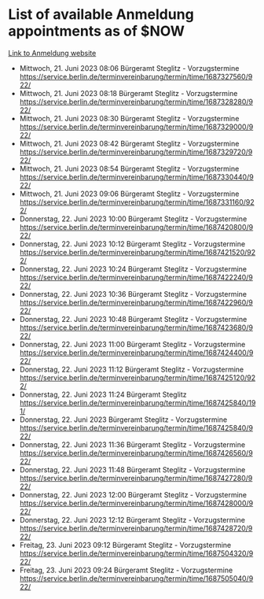 # List of available Anmeldung appointments as of $NOW
[Link to Anmeldung website](https://service.berlin.de/terminvereinbarung/termin/tag.php?termin=1&anliegen[]=120686&dienstleisterlist=122210,122217,327316,122219,327312,122227,327314,122231,327346,122243,327348,122254,122252,329742,122260,329745,122262,329748,122271,327278,122273,327274,122277,327276,330436,122280,327294,122282,327290,122284,327292,122291,327270,122285,327266,122286,327264,122296,327268,150230,329760,122297,327286,122294,327284,122312,329763,122314,329775,122304,327330,122311,327334,122309,327332,317869,122281,327352,122279,329772,122283,122276,327324,122274,327326,122267,329766,122246,327318,122251,327320,122257,327322,122208,327298,122226,327300&herkunft=http%3A%2F%2Fservice.berlin.de%2Fdienstleistung%2F120686%2F)
- Mittwoch, 21. Juni 2023 08:06 Bürgeramt Steglitz - Vorzugstermine https://service.berlin.de/terminvereinbarung/termin/time/1687327560/922/
- Mittwoch, 21. Juni 2023 08:18 Bürgeramt Steglitz - Vorzugstermine https://service.berlin.de/terminvereinbarung/termin/time/1687328280/922/
- Mittwoch, 21. Juni 2023 08:30 Bürgeramt Steglitz - Vorzugstermine https://service.berlin.de/terminvereinbarung/termin/time/1687329000/922/
- Mittwoch, 21. Juni 2023 08:42 Bürgeramt Steglitz - Vorzugstermine https://service.berlin.de/terminvereinbarung/termin/time/1687329720/922/
- Mittwoch, 21. Juni 2023 08:54 Bürgeramt Steglitz - Vorzugstermine https://service.berlin.de/terminvereinbarung/termin/time/1687330440/922/
- Mittwoch, 21. Juni 2023 09:06 Bürgeramt Steglitz - Vorzugstermine https://service.berlin.de/terminvereinbarung/termin/time/1687331160/922/
- Donnerstag, 22. Juni 2023 10:00 Bürgeramt Steglitz - Vorzugstermine https://service.berlin.de/terminvereinbarung/termin/time/1687420800/922/
- Donnerstag, 22. Juni 2023 10:12 Bürgeramt Steglitz - Vorzugstermine https://service.berlin.de/terminvereinbarung/termin/time/1687421520/922/
- Donnerstag, 22. Juni 2023 10:24 Bürgeramt Steglitz - Vorzugstermine https://service.berlin.de/terminvereinbarung/termin/time/1687422240/922/
- Donnerstag, 22. Juni 2023 10:36 Bürgeramt Steglitz - Vorzugstermine https://service.berlin.de/terminvereinbarung/termin/time/1687422960/922/
- Donnerstag, 22. Juni 2023 10:48 Bürgeramt Steglitz - Vorzugstermine https://service.berlin.de/terminvereinbarung/termin/time/1687423680/922/
- Donnerstag, 22. Juni 2023 11:00 Bürgeramt Steglitz - Vorzugstermine https://service.berlin.de/terminvereinbarung/termin/time/1687424400/922/
- Donnerstag, 22. Juni 2023 11:12 Bürgeramt Steglitz - Vorzugstermine https://service.berlin.de/terminvereinbarung/termin/time/1687425120/922/
- Donnerstag, 22. Juni 2023 11:24 Bürgeramt Steglitz https://service.berlin.de/terminvereinbarung/termin/time/1687425840/191/
- Donnerstag, 22. Juni 2023  Bürgeramt Steglitz - Vorzugstermine https://service.berlin.de/terminvereinbarung/termin/time/1687425840/922/
- Donnerstag, 22. Juni 2023 11:36 Bürgeramt Steglitz - Vorzugstermine https://service.berlin.de/terminvereinbarung/termin/time/1687426560/922/
- Donnerstag, 22. Juni 2023 11:48 Bürgeramt Steglitz - Vorzugstermine https://service.berlin.de/terminvereinbarung/termin/time/1687427280/922/
- Donnerstag, 22. Juni 2023 12:00 Bürgeramt Steglitz - Vorzugstermine https://service.berlin.de/terminvereinbarung/termin/time/1687428000/922/
- Donnerstag, 22. Juni 2023 12:12 Bürgeramt Steglitz - Vorzugstermine https://service.berlin.de/terminvereinbarung/termin/time/1687428720/922/
- Freitag, 23. Juni 2023 09:12 Bürgeramt Steglitz - Vorzugstermine https://service.berlin.de/terminvereinbarung/termin/time/1687504320/922/
- Freitag, 23. Juni 2023 09:24 Bürgeramt Steglitz - Vorzugstermine https://service.berlin.de/terminvereinbarung/termin/time/1687505040/922/
